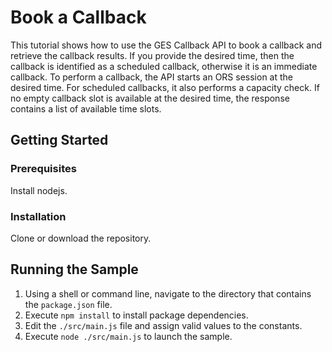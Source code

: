 # Book a Callback

This tutorial shows how to use the GES Callback API to book a callback and retrieve the callback results. If you provide the desired time, then the callback is identified as a scheduled callback, otherwise it is an immediate callback. To perform a callback, the API starts an ORS session at the desired time. For scheduled callbacks, it also performs a capacity check. If no empty callback slot is available at the desired time, the response contains a list of available time slots.

## Getting Started

### Prerequisites

Install nodejs.

### Installation

Clone or download the repository.

## Running the Sample

1. Using a shell or command line, navigate to the directory that contains the `package.json` file.
2. Execute `npm install` to install package dependencies.
3. Edit the `./src/main.js` file and assign valid values to the constants.
4. Execute `node ./src/main.js` to launch the sample.

